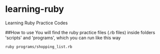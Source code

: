 # learning-ruby
Learning Ruby Practice Codes

##How to use
You will find the ruby practice files (.rb files) inside folders 'scripts' and 'programs', which you can run like this way
```bash
ruby programs/shopping_list.rb
```
